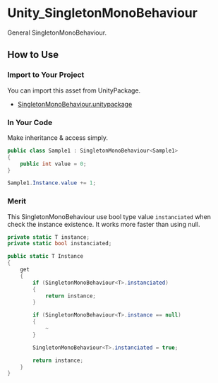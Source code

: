 # Unity_SingletonMonoBehaviour

General SingletonMonoBehaviour.

## How to Use

### Import to Your Project

You can import this asset from UnityPackage.

- [SingletonMonoBehaviour.unitypackage](https://github.com/XJINE/Unity_SingletonMonoBehaviour/blob/master/SingletonMonoBehaviour.unitypackage)

### In Your Code

Make inheritance & access simply.

```csharp
public class Sample1 : SingletonMonoBehaviour<Sample1>
{
    public int value = 0;
}

Sample1.Instance.value += 1;
```

### Merit

This SingletonMonoBehaviour use bool type value ``instanciated`` when check the instance existence.
It works more faster than using null.

```csharp
private static T instance;
private static bool instanciated;

public static T Instance
{
    get
    {
        if (SingletonMonoBehaviour<T>.instanciated)
        {
            return instance;
        }

        if (SingletonMonoBehaviour<T>.instance == null)
        {
            ~
        }

        SingletonMonoBehaviour<T>.instanciated = true;

        return instance;
    }
}
```
